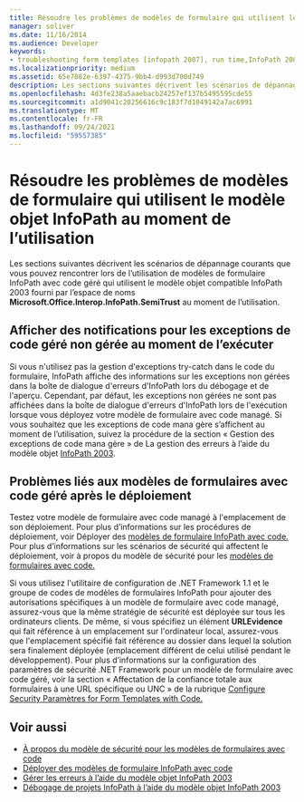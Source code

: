 ```yaml
---
title: Résoudre les problèmes de modèles de formulaire qui utilisent le modèle objet InfoPath au moment de l’utilisation
manager: soliver
ms.date: 11/16/2014
ms.audience: Developer
keywords:
- troubleshooting form templates [infopath 2007], run time,InfoPath 2003-compatible form templates, troubleshooting at run time
ms.localizationpriority: medium
ms.assetid: 65e7882e-6397-4375-9bb4-d993d700d749
description: Les sections suivantes décrivent les scénarios de dépannage courants que vous pouvez rencontrer lors de l’utilisation de modèles de formulaire InfoPath avec code géré qui utilisent le modèle objet compatible InfoPath 2003 fourni par Microsoft. Office’espace de noms.Interop.InfoPath.SemiTrust au moment de l’exécuter.
ms.openlocfilehash: 4d3fe238a5aaebacb24257ef137b5495595cde55
ms.sourcegitcommit: a1d9041c20256616c9c183f7d1049142a7ac6991
ms.translationtype: MT
ms.contentlocale: fr-FR
ms.lasthandoff: 09/24/2021
ms.locfileid: "59557385"
---
```

# <a name="troubleshoot-form-templates-that-use-the-infopath-object-model-at-run-time"></a>Résoudre les problèmes de modèles de formulaire qui utilisent le modèle objet InfoPath au moment de l’utilisation

Les sections suivantes décrivent les scénarios de dépannage courants que vous pouvez rencontrer lors de l’utilisation de modèles de formulaire InfoPath avec code géré qui utilisent le modèle objet compatible InfoPath 2003 fourni par l’espace de noms **Microsoft.Office.Interop.InfoPath.SemiTrust** au moment de l’utilisation. 
  
## <a name="display-notifications-for-unhandled-managed-code-exceptions-at-run-time"></a>Afficher des notifications pour les exceptions de code géré non gérée au moment de l’exécuter

Si vous n'utilisez pas la gestion d'exceptions try-catch dans le code du formulaire, InfoPath affiche des informations sur les exceptions non gérées dans la boîte de dialogue d'erreurs d'InfoPath lors du débogage et de l'aperçu. Cependant, par défaut, les exceptions non gérées ne sont pas affichées dans la boîte de dialogue d'erreurs d'InfoPath lors de l'exécution lorsque vous déployez votre modèle de formulaire avec code managé. Si vous souhaitez que les exceptions de code mana gère s’affichent au moment de l’utilisation, suivez la procédure de la section « Gestion des exceptions de code mana gère » de La gestion des erreurs à l’aide du modèle objet [InfoPath 2003](how-to-handle-errors-using-the-infopath-2003-object-model.md).
  
## <a name="problems-with-managed-code-form-templates-after-deployment"></a>Problèmes liés aux modèles de formulaires avec code géré après le déploiement

Testez votre modèle de formulaire avec code managé à l'emplacement de son déploiement. Pour plus d’informations sur les procédures de déploiement, voir Déployer des [modèles de formulaire InfoPath avec code.](how-to-deploy-infopath-form-templates-with-code.md) Pour plus d’informations sur les scénarios de sécurité qui affectent le déploiement, voir à propos du modèle de sécurité pour les [modèles de formulaires avec code.](about-the-security-model-for-form-templates-with-code.md)
  
Si vous utilisez l'utilitaire de configuration de .NET Framework 1.1 et le groupe de codes de modèles de formulaires InfoPath pour ajouter des autorisations spécifiques à un modèle de formulaire avec code managé, assurez-vous que la même stratégie de sécurité est déployée sur tous les ordinateurs clients. De même, si vous spécifiez un élément **URLEvidence** qui fait référence à un emplacement sur l'ordinateur local, assurez-vous que l'emplacement spécifié fait référence au dossier dans lequel la solution sera finalement déployée (emplacement différent de celui utilisé pendant le développement). Pour plus d’informations sur la configuration des paramètres de sécurité .NET Framework pour un modèle de formulaire avec code géré, voir la section « Affectation de la confiance totale aux formulaires à une URL spécifique ou UNC » de la rubrique [Configure Security Paramètres for Form Templates with Code.](how-to-configure-security-settings-for-form-templates-with-code.md) 
  
## <a name="see-also"></a>Voir aussi

- [À propos du modèle de sécurité pour les modèles de formulaires avec code](about-the-security-model-for-form-templates-with-code.md)
- [Déployer des modèles de formulaire InfoPath avec code](how-to-deploy-infopath-form-templates-with-code.md)
- [Gérer les erreurs à l’aide du modèle objet InfoPath 2003](how-to-handle-errors-using-the-infopath-2003-object-model.md)
- [Débogage de projets InfoPath à l’aide du modèle objet InfoPath 2003](how-to-debug-infopath-projects-using-the-infopath-2003-object-model.md)

